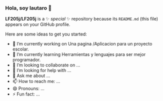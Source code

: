 ### Hola, soy lautaro 👋


**LF205j/LF205j** is a ✨ _special_ ✨ repository because its `README.md` (this file) appears on your GitHub profile.

Here are some ideas to get you started:

- 🔭 I’m currently working on Una pagina /Aplicacion para un proyecto escolar.
- 🌱 I’m currently learning  Herramientas y lenguajes para ser mejor programador.
- 👯 I’m looking to collaborate on ...
- 🤔 I’m looking for help with ...
- 💬 Ask me about ...
- 📫 How to reach me: ...
- 😄 Pronouns: ...
- ⚡ Fun fact: ...

